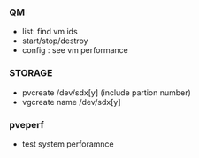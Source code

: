 ### QM
* list: find vm ids
* start/stop/destroy <vmid>
* config <vmid>: see vm performance

### STORAGE
* pvcreate /dev/sdx[y] (include partion number)
* vgcreate name /dev/sdx[y]

### pveperf
* test system perforamnce
